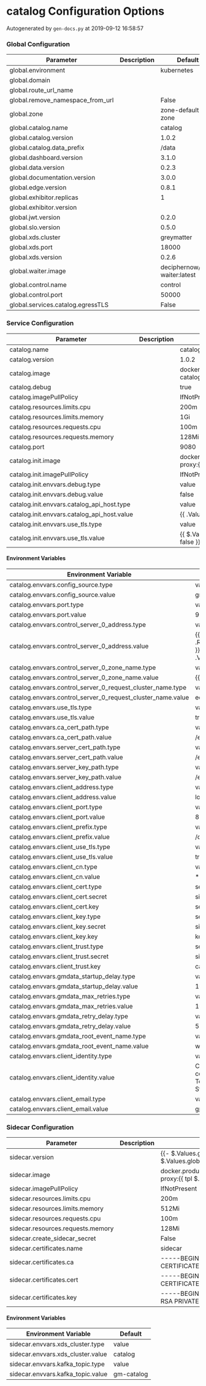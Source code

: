 # catalog Configuration Options

Autogenerated by `gen-docs.py` at 2019-09-12 16:58:57

### Global Configuration

| Parameter                         | Description | Default                       |
| --------------------------------- | ----------- | ----------------------------- |
| global.environment                |             | kubernetes                    |
| global.domain                     |             |                               |
| global.route_url_name             |             |                               |
| global.remove_namespace_from_url  |             | False                         |
| global.zone                       |             | zone-default-zone             |
| global.catalog.name               |             | catalog                       |
| global.catalog.version            |             | 1.0.2                         |
| global.catalog.data_prefix        |             | /data                         |
| global.dashboard.version          |             | 3.1.0                         |
| global.data.version               |             | 0.2.3                         |
| global.documentation.version      |             | 3.0.0                         |
| global.edge.version               |             | 0.8.1                         |
| global.exhibitor.replicas         |             | 1                             |
| global.exhibitor.version          |             |                               |
| global.jwt.version                |             | 0.2.0                         |
| global.slo.version                |             | 0.5.0                         |
| global.xds.cluster                |             | greymatter                    |
| global.xds.port                   |             | 18000                         |
| global.xds.version                |             | 0.2.6                         |
| global.waiter.image               |             | deciphernow/k8s-waiter:latest |
| global.control.name               |             | control                       |
| global.control.port               |             | 50000                         |
| global.services.catalog.egressTLS |             | False                         |

### Service Configuration

| Parameter                                   | Description | Default                                                                                        |
| ------------------------------------------- | ----------- | ---------------------------------------------------------------------------------------------- |
| catalog.name                                |             | catalog                                                                                        |
| catalog.version                             |             | 1.0.2                                                                                          |
| catalog.image                               |             | docker.production.deciphernow.com/deciphernow/gm-catalog:{{ $.Values.global.catalog.version }} |
| catalog.debug                               |             | true                                                                                           |
| catalog.imagePullPolicy                     |             | IfNotPresent                                                                                   |
| catalog.resources.limits.cpu                |             | 200m                                                                                           |
| catalog.resources.limits.memory             |             | 1Gi                                                                                            |
| catalog.resources.requests.cpu              |             | 100m                                                                                           |
| catalog.resources.requests.memory           |             | 128Mi                                                                                          |
| catalog.port                                |             | 9080                                                                                           |
| catalog.init.image                          |             | docker.production.deciphernow.com/deciphernow/gm-proxy:{{ tpl $.Values.sidecar.version $ }}    |
| catalog.init.imagePullPolicy                |             | IfNotPresent                                                                                   |
| catalog.init.envvars.debug.type             |             | value                                                                                          |
| catalog.init.envvars.debug.value            |             | false                                                                                          |
| catalog.init.envvars.catalog_api_host.type  |             | value                                                                                          |
| catalog.init.envvars.catalog_api_host.value |             | {{ .Values.catalog.name }}:{{ .Values.catalog.port }}                                          |
| catalog.init.envvars.use_tls.type           |             | value                                                                                          |
| catalog.init.envvars.use_tls.value          |             | {{ $.Values.global.services.catalog.egressTLS \| default false }}                              |

#### Environment Variables

| Environment Variable                                        | Default                                                                                                        |
| ----------------------------------------------------------- | -------------------------------------------------------------------------------------------------------------- |
| catalog.envvars.config_source.type                          | value                                                                                                          |
| catalog.envvars.config_source.value                         | gmdata                                                                                                         |
| catalog.envvars.port.type                                   | value                                                                                                          |
| catalog.envvars.port.value                                  | 9080                                                                                                           |
| catalog.envvars.control_server_0_address.type               | value                                                                                                          |
| catalog.envvars.control_server_0_address.value              | {{ .Values.global.control.name }}.{{ .Release.Namespace }}.svc.cluster.local:{{ .Values.global.control.port }} |
| catalog.envvars.control_server_0_zone_name.type             | value                                                                                                          |
| catalog.envvars.control_server_0_zone_name.value            | {{ .Values.global.zone }}                                                                                      |
| catalog.envvars.control_server_0_request_cluster_name.type  | value                                                                                                          |
| catalog.envvars.control_server_0_request_cluster_name.value | edge                                                                                                           |
| catalog.envvars.use_tls.type                                | value                                                                                                          |
| catalog.envvars.use_tls.value                               | true                                                                                                           |
| catalog.envvars.ca_cert_path.type                           | value                                                                                                          |
| catalog.envvars.ca_cert_path.value                          | /etc/pki/ca.crt                                                                                                |
| catalog.envvars.server_cert_path.type                       | value                                                                                                          |
| catalog.envvars.server_cert_path.value                      | /etc/pki/server.crt                                                                                            |
| catalog.envvars.server_key_path.type                        | value                                                                                                          |
| catalog.envvars.server_key_path.value                       | /etc/pki/server.key                                                                                            |
| catalog.envvars.client_address.type                         | value                                                                                                          |
| catalog.envvars.client_address.value                        | localhost                                                                                                      |
| catalog.envvars.client_port.type                            | value                                                                                                          |
| catalog.envvars.client_port.value                           | 8080                                                                                                           |
| catalog.envvars.client_prefix.type                          | value                                                                                                          |
| catalog.envvars.client_prefix.value                         | /data                                                                                                          |
| catalog.envvars.client_use_tls.type                         | value                                                                                                          |
| catalog.envvars.client_use_tls.value                        | true                                                                                                           |
| catalog.envvars.client_cn.type                              | value                                                                                                          |
| catalog.envvars.client_cn.value                             | *.greymatter.svc.cluster.local                                                                                 |
| catalog.envvars.client_cert.type                            | secret                                                                                                         |
| catalog.envvars.client_cert.secret                          | sidecar-certs                                                                                                  |
| catalog.envvars.client_cert.key                             | server_b64                                                                                                     |
| catalog.envvars.client_key.type                             | secret                                                                                                         |
| catalog.envvars.client_key.secret                           | sidecar-certs                                                                                                  |
| catalog.envvars.client_key.key                              | key_b64                                                                                                        |
| catalog.envvars.client_trust.type                           | secret                                                                                                         |
| catalog.envvars.client_trust.secret                         | sidecar-certs                                                                                                  |
| catalog.envvars.client_trust.key                            | ca_b64                                                                                                         |
| catalog.envvars.gmdata_startup_delay.type                   | value                                                                                                          |
| catalog.envvars.gmdata_startup_delay.value                  | 10s                                                                                                            |
| catalog.envvars.gmdata_max_retries.type                     | value                                                                                                          |
| catalog.envvars.gmdata_max_retries.value                    | 100                                                                                                            |
| catalog.envvars.gmdata_retry_delay.type                     | value                                                                                                          |
| catalog.envvars.gmdata_retry_delay.value                    | 5s                                                                                                             |
| catalog.envvars.gmdata_root_event_name.type                 | value                                                                                                          |
| catalog.envvars.gmdata_root_event_name.value                | world                                                                                                          |
| catalog.envvars.client_identity.type                        | value                                                                                                          |
| catalog.envvars.client_identity.value                       | CN=gm-control,OU=Engineering,O=Decipher Technology Studios,=Alexandria,=Virginia,C=US                          |
| catalog.envvars.client_email.type                           | value                                                                                                          |
| catalog.envvars.client_email.value                          | gm-control@deciphernow.com                                                                                     |

### Sidecar Configuration

| Parameter                         | Description | Default                                                                                     |
| --------------------------------- | ----------- | ------------------------------------------------------------------------------------------- |
| sidecar.version                   |             | {{- $.Values.global.catalog.sidecar.version \| default $.Values.global.sidecar.version }}   |
| sidecar.image                     |             | docker.production.deciphernow.com/deciphernow/gm-proxy:{{ tpl $.Values.sidecar.version $ }} |
| sidecar.imagePullPolicy           |             | IfNotPresent                                                                                |
| sidecar.resources.limits.cpu      |             | 200m                                                                                        |
| sidecar.resources.limits.memory   |             | 512Mi                                                                                       |
| sidecar.resources.requests.cpu    |             | 100m                                                                                        |
| sidecar.resources.requests.memory |             | 128Mi                                                                                       |
| sidecar.create_sidecar_secret     |             | False                                                                                       |
| sidecar.certificates.name         |             | sidecar                                                                                     |
| sidecar.certificates.ca           |             | -----BEGIN CERTIFICATE----- ... -----END CERTIFICATE-----                                   |
| sidecar.certificates.cert         |             | -----BEGIN CERTIFICATE----- ... -----END CERTIFICATE-----                                   |
| sidecar.certificates.key          |             | -----BEGIN RSA PRIVATE KEY----- ... -----END RSA PRIVATE KEY-----                           |

#### Environment Variables

| Environment Variable              | Default    |
| --------------------------------- | ---------- |
| sidecar.envvars.xds_cluster.type  | value      |
| sidecar.envvars.xds_cluster.value | catalog    |
| sidecar.envvars.kafka_topic.type  | value      |
| sidecar.envvars.kafka_topic.value | gm-catalog |

